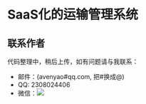 # SaaS化的运输管理系统

## 联系作者
代码整理中，稍后上传，如有问题请与我联系：

* 邮件：(avenyao#qq.com, 把#换成@)
* QQ: 2308024406
* 微信：![](http://c-scm.com/images/wx_img.jpg)
